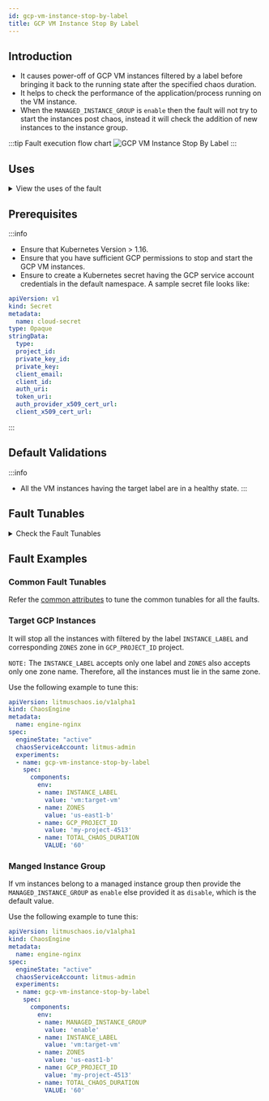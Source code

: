 ```yaml
---
id: gcp-vm-instance-stop-by-label
title: GCP VM Instance Stop By Label
---
```


## Introduction
- It causes power-off of GCP VM instances filtered by a label before bringing it back to the running state after the specified chaos duration.
- It helps to check the performance of the application/process running on the VM instance.
- When the `MANAGED_INSTANCE_GROUP` is `enable` then the fault will not try to start the instances post chaos, instead it will check the addition of new instances to the instance group.

:::tip Fault execution flow chart
![GCP VM Instance Stop By Label](./static/images/gcp-vm-instance-stop.png)
:::

## Uses
<details>
<summary>View the uses of the fault</summary>
<div>
Coming soon.
</div>
</details>

## Prerequisites
:::info
- Ensure that Kubernetes Version > 1.16.
- Ensure that you have sufficient GCP permissions to stop and start the GCP VM instances.
- Ensure to create a Kubernetes secret having the GCP service account credentials in the default namespace. A sample secret file looks like:
```yaml
apiVersion: v1
kind: Secret
metadata:
  name: cloud-secret
type: Opaque
stringData:
  type:
  project_id:
  private_key_id:
  private_key:
  client_email:
  client_id:
  auth_uri:
  token_uri:
  auth_provider_x509_cert_url:
  client_x509_cert_url:
```
:::

## Default Validations
:::info
- All the VM instances having the target label are in a healthy state.
:::

## Fault Tunables
<details>
    <summary>Check the Fault Tunables</summary>
    <h2>Mandatory Fields</h2>
    <table>
      <tr>
        <th> Variables </th>
        <th> Description </th>
        <th> Notes </th>
      </tr>
      <tr>
        <td> GCP_PROJECT_ID </td>
        <td> GCP project ID to which the VM instances belong </td>
        <td> All the VM instances must belong to a single GCP project </td>
      </tr>
      <tr>
        <td> INSTANCE_LABEL </td>
        <td> Name of target VM instances </td>
        <td> The <code>INSTANCE_LABEL</code> should be provided as <code>key:value</code> or <code>key</code> if the corresponding value is empty ex: <code>vm:target-vm</code> </td>
      </tr>
      <tr>
        <td> ZONES </td>
        <td> The zone of the target VM instances </td>
        <td> Only one zone can be provided i.e. all target instances should lie in the same zone </td>
      </tr>
    </table>
    <h2>Optional Fields</h2>
    <table>
      <tr>
        <th> Variables </th>
        <th> Description </th>
        <th> Notes </th>
      </tr>
      <tr>
        <td> TOTAL_CHAOS_DURATION </td>
        <td> The total duration for chaos injection (in seconds) </td>
        <td> Defaults to 30s </td>
      </tr>
       <tr>
        <td> CHAOS_INTERVAL </td>
        <td> The interval (in seconds) between successive instance termination </td>
        <td> Defaults to 30s </td>
      </tr>
      <tr>
        <td> MANAGED_INSTANCE_GROUP </td>
        <td> Set to <code>enable</code> if the target instance is the part of a managed instance group </td>
        <td> Defaults to <code>disable</code> </td>
      </tr>
      <tr>
        <td> INSTANCE_AFFECTED_PERC </td>
        <td> The percentage of total VMs filtered using the label to target </td>
        <td> Defaults to 0 (corresponds to 1 instance), provide numeric value only </td>
      </tr>
      <tr>
        <td> SEQUENCE </td>
        <td> It defines sequence of chaos execution for multiple instance </td>
        <td> Default value: parallel. Supported: serial, parallel </td>
      </tr>
      <tr>
        <td> RAMP_TIME </td>
        <td> Period to wait before and after injection of chaos (in seconds) </td>
        <td> For Example: <code>30</code> </td>
      </tr>
    </table>
</details>

## Fault Examples

### Common Fault Tunables
Refer the [common attributes](../common-tunables-for-all-faults) to tune the common tunables for all the faults.

### Target GCP Instances

It will stop all the instances with filtered by the label `INSTANCE_LABEL` and corresponding `ZONES` zone in `GCP_PROJECT_ID` project.

`NOTE:` The `INSTANCE_LABEL` accepts only one label and `ZONES` also accepts only one zone name. Therefore, all the instances must lie in the same zone.

Use the following example to tune this:

[embedmd]:# (./static/manifests/gcp-vm-instance-stop-by-label/gcp-instance.yaml yaml)
```yaml
apiVersion: litmuschaos.io/v1alpha1
kind: ChaosEngine
metadata:
  name: engine-nginx
spec:
  engineState: "active"
  chaosServiceAccount: litmus-admin
  experiments:
  - name: gcp-vm-instance-stop-by-label
    spec:
      components:
        env:
        - name: INSTANCE_LABEL
          value: 'vm:target-vm'
        - name: ZONES
          value: 'us-east1-b'
        - name: GCP_PROJECT_ID
          value: 'my-project-4513'
        - name: TOTAL_CHAOS_DURATION
          VALUE: '60'
```

### Manged Instance Group

If vm instances belong to a managed instance group then provide the `MANAGED_INSTANCE_GROUP` as `enable` else provided it as `disable`, which is the default value.

Use the following example to tune this:

[embedmd]:# (./static/manifests/gcp-vm-instance-stop-by-label/managed-instance-group.yaml yaml)
```yaml
apiVersion: litmuschaos.io/v1alpha1
kind: ChaosEngine
metadata:
  name: engine-nginx
spec:
  engineState: "active"
  chaosServiceAccount: litmus-admin
  experiments:
  - name: gcp-vm-instance-stop-by-label
    spec:
      components:
        env:
        - name: MANAGED_INSTANCE_GROUP
          value: 'enable'
        - name: INSTANCE_LABEL
          value: 'vm:target-vm'
        - name: ZONES
          value: 'us-east1-b'
        - name: GCP_PROJECT_ID
          value: 'my-project-4513'
        - name: TOTAL_CHAOS_DURATION
          VALUE: '60'
```
